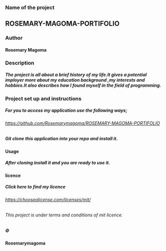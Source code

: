  ### Name of the project
## ROSEMARY-MAGOMA-PORTIFOLIO
### Author
#### Rosemary Magoma
### Description
##### The project is all about a brief history of my life.It gives a potential imployer more about my education background ,my interests and hobbies.It also describes how I found myself in the field of programming.

### Project set up and instructions
##### For you to access my application use the following ways;

###### https://github.com/Rosemarymagoma/ROSEMARY-MAGOMA-PORTIFOLIO
##### Git clone this application into your repo and install it.

#### Usage
##### After cloning install it and you are ready to use it.

#### licence
##### Click here to find my licence

###### https://choosealicense.com/licenses/mit/
###### This project is under terms and conditions of mit licence.

##### ©

#### Rosemarymagoma
